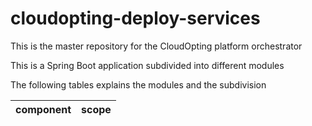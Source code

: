# cloudopting-deploy-services
This is the master repository for the CloudOpting platform orchestrator

This is a Spring Boot application subdivided into different modules

The following tables explains the modules and the subdivision

| component | scope | 
| --- | --- |
